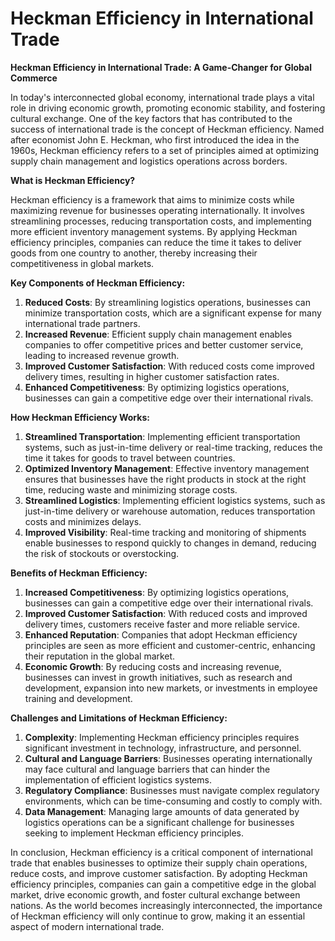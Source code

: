 # Heckman Efficiency in International Trade

**Heckman Efficiency in International Trade: A Game-Changer for Global Commerce**

In today's interconnected global economy, international trade plays a vital role in driving economic growth, promoting economic stability, and fostering cultural exchange. One of the key factors that has contributed to the success of international trade is the concept of Heckman efficiency. Named after economist John E. Heckman, who first introduced the idea in the 1960s, Heckman efficiency refers to a set of principles aimed at optimizing supply chain management and logistics operations across borders.

**What is Heckman Efficiency?**

Heckman efficiency is a framework that aims to minimize costs while maximizing revenue for businesses operating internationally. It involves streamlining processes, reducing transportation costs, and implementing more efficient inventory management systems. By applying Heckman efficiency principles, companies can reduce the time it takes to deliver goods from one country to another, thereby increasing their competitiveness in global markets.

**Key Components of Heckman Efficiency:**

1. **Reduced Costs**: By streamlining logistics operations, businesses can minimize transportation costs, which are a significant expense for many international trade partners.
2. **Increased Revenue**: Efficient supply chain management enables companies to offer competitive prices and better customer service, leading to increased revenue growth.
3. **Improved Customer Satisfaction**: With reduced costs come improved delivery times, resulting in higher customer satisfaction rates.
4. **Enhanced Competitiveness**: By optimizing logistics operations, businesses can gain a competitive edge over their international rivals.

**How Heckman Efficiency Works:**

1. **Streamlined Transportation**: Implementing efficient transportation systems, such as just-in-time delivery or real-time tracking, reduces the time it takes for goods to travel between countries.
2. **Optimized Inventory Management**: Effective inventory management ensures that businesses have the right products in stock at the right time, reducing waste and minimizing storage costs.
3. **Streamlined Logistics**: Implementing efficient logistics systems, such as just-in-time delivery or warehouse automation, reduces transportation costs and minimizes delays.
4. **Improved Visibility**: Real-time tracking and monitoring of shipments enable businesses to respond quickly to changes in demand, reducing the risk of stockouts or overstocking.

**Benefits of Heckman Efficiency:**

1. **Increased Competitiveness**: By optimizing logistics operations, businesses can gain a competitive edge over their international rivals.
2. **Improved Customer Satisfaction**: With reduced costs and improved delivery times, customers receive faster and more reliable service.
3. **Enhanced Reputation**: Companies that adopt Heckman efficiency principles are seen as more efficient and customer-centric, enhancing their reputation in the global market.
4. **Economic Growth**: By reducing costs and increasing revenue, businesses can invest in growth initiatives, such as research and development, expansion into new markets, or investments in employee training and development.

**Challenges and Limitations of Heckman Efficiency:**

1. **Complexity**: Implementing Heckman efficiency principles requires significant investment in technology, infrastructure, and personnel.
2. **Cultural and Language Barriers**: Businesses operating internationally may face cultural and language barriers that can hinder the implementation of efficient logistics systems.
3. **Regulatory Compliance**: Businesses must navigate complex regulatory environments, which can be time-consuming and costly to comply with.
4. **Data Management**: Managing large amounts of data generated by logistics operations can be a significant challenge for businesses seeking to implement Heckman efficiency principles.

In conclusion, Heckman efficiency is a critical component of international trade that enables businesses to optimize their supply chain operations, reduce costs, and improve customer satisfaction. By adopting Heckman efficiency principles, companies can gain a competitive edge in the global market, drive economic growth, and foster cultural exchange between nations. As the world becomes increasingly interconnected, the importance of Heckman efficiency will only continue to grow, making it an essential aspect of modern international trade.
